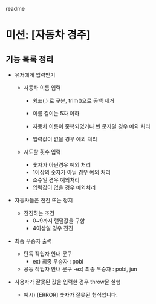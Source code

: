 readme

# 미션: [자동차 경주]

## 기능 목록 정리

- 유저에게 입력받기

  - 자동차 이름 입력

    - 쉼표(,) 로 구분, trim()으로 공백 제거

    - 이름 길이는 5자 이하
    - 자동차 이름이 중복되었거나 빈 문자일 경우 예외 처리
    - 입력값이 없을 경우 예외 처리

  - 시도할 횟수 입력
    - 숫자가 아닌경우 예외 처리
    - 1이상의 숫자가 아닐 경우 예외 처리
    - 소수일 경우 예외처리
    - 입력값이 없을 경우 예외처리

- 자동차들은 전진 또는 정지

  - 전진하는 조건
    - 0~9까지 랜덤값을 구함
    - 4이상일 경우 전진

- 최종 우승자 출력

  - 단독 작업자 안내 문구
    - ex) 최종 우승자 : pobi
  - 공동 작업자 안내 문구
    -ex) 최종 우승자 : pobi, jun

- 사용자가 잘못된 값을 입력한 경우 throw문 실행
  - 예시) [ERROR] 숫자가 잘못된 형식입니다.
